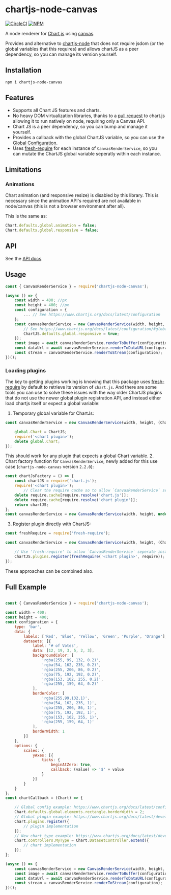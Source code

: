 # chartjs-node-canvas

[![CircleCI](https://circleci.com/gh/SeanSobey/ChartjsNodeCanvas.svg?style=svg)](https://circleci.com/gh/SeanSobey/ChartjsNodeCanvas)
[![NPM](https://img.shields.io/npm/v/chartjs-node-canvas.svg)](https://www.npmjs.com/package/chartjs-node-canvas)

A node renderer for [Chart.js](http://www.chartjs.org) using [canvas](https://github.com/Automattic/node-canvas).

Provides and alternative to [chartjs-node](https://www.npmjs.com/package/chartjs-node) that does not require jsdom (or the global variables that this requires) and allows chartJS as a peer dependency, so you can manage its version yourself.

## Installation

```
npm i chartjs-node-canvas
```

## Features

* Supports all Chart JS features and charts.
* No heavy DOM virtualization libraries, thanks to a [pull request](https://github.com/chartjs/Chart.js/pull/5324) to chart.js allowing it to run natively on node, requiring only a Canvas API.
* Chart JS is a peer dependency, so you can bump and manage it yourself.
* Provides a callback with the global ChartJS variable, so you can use the [Global Configuration](https://www.chartjs.org/docs/latest/configuration/#global-configuration).
* Uses [fresh-require](https://www.npmjs.com/package/fresh-require) for each instance of `CanvasRenderService`, so you can mutate the ChartJS global variable seperatly within each instance.

## Limitations

### Animations

Chart animation (and responsive resize) is disabled by this library. This is necessary since the animation API's required are not available in node/canvas (this is not a browser environment after all).

This is the same as:

```js
Chart.defaults.global.animation = false;
Chart.defaults.global.responsive = false;
```

## API

See the [API docs](https://github.com/SeanSobey/ChartjsNodeCanvas/blob/master/API.md).

## Usage

```js
const { CanvasRenderService } = require('chartjs-node-canvas');

(async () => {
    const width = 400; //px
    const height = 400; //px
    const configuration = {
        ... // See https://www.chartjs.org/docs/latest/configuration
    };
    const canvasRenderService = new CanvasRenderService(width, height, (ChartJS) => {
        // See https://www.chartjs.org/docs/latest/configuration/#global-configuration
        ChartJS.defaults.global.responsive = true;
    });
    const image = await canvasRenderService.renderToBuffer(configuration);
    const dataUrl = await canvasRenderService.renderToDataURL(configuration); // image/png
    const stream = canvasRenderService.renderToStream(configuration);
})();
```

### Loading plugins

The key to getting plugins working is knowing that this package uses [fresh-require](https://www.npmjs.com/package/fresh-require) by default to retrieve its version of `chart.js`. And there are some tools you can use to solve these issues with the way older ChartJS plugins that do not use the newer global plugin registration API, and instead either load chartjs itself or expect a global variable:

1. Temporary global variable for ChartJs:
```js
const canvasRenderService = new CanvasRenderService(width, height, (ChartJS) => {

	global.Chart = ChartJS;
	require('<chart plugin>');
	delete global.Chart;
});
```
This should work for any plugin that expects a global Chart variable.
2. Chart factory function for `CanvasRenderService`, newly added for this use case (`chartjs-node-canvas` version `2.2.0`):
```js
const chartJsFactory = () => {
	const chartJS = require('chart.js');
	require('<chart plugin>');
        // Clear the require cache so to allow `CanvasRenderService` seperate instances of ChartJS and plugins.
	delete require.cache[require.resolve('chart.js')];
	delete require.cache[require.resolve('chart plugin')];
	return chartJS;
};
const canvasRenderService = new CanvasRenderService(width, height, undefined, undefined, chartJsFactory);
```
3. Register plugin directly with ChartJS:
```js
const freshRequire = require('fresh-require');

const canvasRenderService = new CanvasRenderService(width, height, (ChartJS) => {

	// Use 'fresh-require' to allow `CanvasRenderService` seperate instances of ChartJS and plugins.
	ChartJS.plugins.register(freshRequire('<chart plugin>', require));
});
```

These approaches can be combined also.

## Full Example

```js

const { CanvasRenderService } = require('chartjs-node-canvas');

const width = 400;
const height = 400;
const configuration = {
    type: 'bar',
    data: {
        labels: ['Red', 'Blue', 'Yellow', 'Green', 'Purple', 'Orange'],
        datasets: [{
            label: '# of Votes',
            data: [12, 19, 3, 5, 2, 3],
            backgroundColor: [
                'rgba(255, 99, 132, 0.2)',
                'rgba(54, 162, 235, 0.2)',
                'rgba(255, 206, 86, 0.2)',
                'rgba(75, 192, 192, 0.2)',
                'rgba(153, 102, 255, 0.2)',
                'rgba(255, 159, 64, 0.2)'
            ],
            borderColor: [
                'rgba(255,99,132,1)',
                'rgba(54, 162, 235, 1)',
                'rgba(255, 206, 86, 1)',
                'rgba(75, 192, 192, 1)',
                'rgba(153, 102, 255, 1)',
                'rgba(255, 159, 64, 1)'
            ],
            borderWidth: 1
        }]
    },
    options: {
        scales: {
            yAxes: [{
                ticks: {
                    beginAtZero: true,
                    callback: (value) => '$' + value
                }
            }]
        }
    }
};
const chartCallback = (Chart) => {

    // Global config example: https://www.chartjs.org/docs/latest/configuration/
    Chart.defaults.global.elements.rectangle.borderWidth = 2;
    // Global plugin example: https://www.chartjs.org/docs/latest/developers/plugins.html
    Chart.plugins.register({
        // plugin implementation
    });
    // New chart type example: https://www.chartjs.org/docs/latest/developers/charts.html
    Chart.controllers.MyType = Chart.DatasetController.extend({
        // chart implementation
    });
};

(async () => {
    const canvasRenderService = new CanvasRenderService(width, height, chartCallback);
    const image = await canvasRenderService.renderToBuffer(configuration);
    const dataUrl = await canvasRenderService.renderToDataURL(configuration);
    const stream = canvasRenderService.renderToStream(configuration);
})();
```